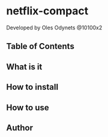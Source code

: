 # netflix-compact
Developed by Oles Odynets @10100x2

## Table of Contents

## What is it

## How to install

## How to use

## Author
